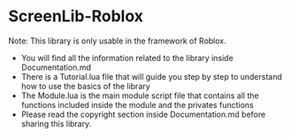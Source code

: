 # ScreenLib-Roblox

Note: This library is only usable in the framework of Roblox.

- You will find all the information related to the library inside Documentation.md
- There is a Tutorial.lua file that will guide you step by step to understand how to use the basics of the library
- The Module.lua is the main module script file that contains all the functions included inside the module and the privates functions
- Please read the copyright section inside Documentation.md before sharing this library.